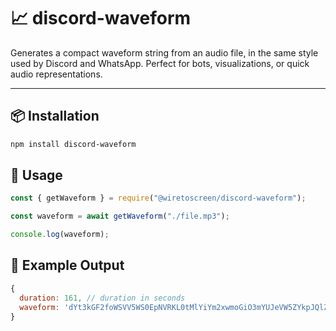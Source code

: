 # 📈 discord-waveform

Generates a compact waveform string from an audio file, in the same style used by Discord and WhatsApp. Perfect for bots, visualizations, or quick audio representations.

---

## 📦 Installation

```bash
npm install discord-waveform
```

## 💫 Usage

```js
const { getWaveform } = require("@wiretoscreen/discord-waveform");

const waveform = await getWaveform("./file.mp3");

console.log(waveform);
```

## 🔎 Example Output
```js
{
  duration: 161, // duration in seconds
  waveform: 'dYt3kGF2foWSVV5WS0EpNVRKL0tMlYiYm2xwmoGiO3mYUJeVW5ZYkpJQlZKUjp2XoKChpaSinJ+HhqSKnXWaoKGVm5ugop+ip6Gspp+glKWMo4p/paKXmZSanZyio5Gqj6KPl6OcnJmdpqSYmJqgo5Whp5WrgpySoZmgmbGqq7alr7itrq+tsauwsqutpqGusLStq7aprLajtKKxvK2xtLG0rp6hnamqsaJecFlJdmNraFGappOkkp+cmZ2TqKGQmY+UsJOjnqOgpKKgoaqhl5yGj6SdnpCioKGboqiiqo2lmaCgm5ehnqZzmWSkoqOXpKmnpp+bpKKmpqWuq7WvqrKsqLCotqyrtbOtrZmrp62utamxqrWnpqqnsrituLevtqGskpqsr7CDBAAA' // Base64 String
}
```